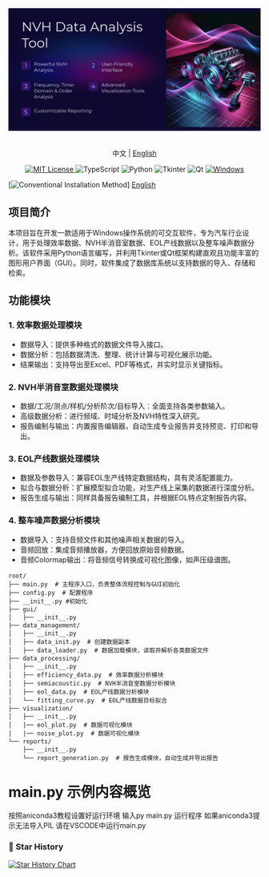 <picture>
  <img alt="a" src="https://github.com/aierlanjiu/NVH-data-analysis-system/blob/main/NVH%20Data%20Analysis%20Tool.png">
</picture>
<p align="center">
    <br> 中文 | <a href="README.md">English</a>
</p>


<p align="center">
  <a href="LICENSE" target="_blank">
    <img alt="MIT License" src="https://img.shields.io/github/license/yetone/openai-translator.svg?style=flat-square" />
  </a>

  <!-- TypeScript Badge -->
  <img alt="TypeScript" src="https://img.shields.io/badge/-TypeScript-blue?style=flat-square&logo=typescript&logoColor=white" />

  <!-- Python Badge -->
  <img alt="Python" src="https://img.shields.io/badge/-Python-blue?style=flat-square&logo=python&logoColor=white" />

  <!-- Tkinter Badge -->
  <img alt="Tkinter" src="https://img.shields.io/badge/-Tkinter-blue?style=flat-square&logo=python&logoColor=white" />

  <!-- Qt Badge -->
  <img alt="Qt" src="https://img.shields.io/badge/-Qt-blue?style=flat-square&logo=qt&logoColor=white" />

  <!-- Windows Badge -->
  <a href="https://github.com/yetone/openai-translator/releases" target="_blank">
    <img alt="Windows" src="https://img.shields.io/badge/-Windows-blue?style=flat-square&logo=windows&logoColor=white" />
  </a>
</p>


[![Conventional Installation Method](https://img.shields.io/static/v1?label=&message=Conventional%20Installation%20Method&color=gray)]
<a href="root/aniconda3.md">English</a>

## 项目简介
本项目旨在开发一款适用于Windows操作系统的可交互软件，专为汽车行业设计，用于处理效率数据、NVH半消音室数据、EOL产线数据以及整车噪声数据分析。该软件采用Python语言编写，并利用Tkinter或Qt框架构建直观且功能丰富的图形用户界面（GUI）。同时，软件集成了数据库系统以支持数据的导入、存储和检索。

## 功能模块

### 1. 效率数据处理模块
- 数据导入：提供多种格式的数据文件导入接口。
- 数据分析：包括数据清洗、整理、统计计算与可视化展示功能。
- 结果输出：支持导出至Excel、PDF等格式，并实时显示关键指标。

### 2. NVH半消音室数据处理模块
- 数据/工况/测点/样机/分析阶次/目标导入：全面支持各类参数输入。
- 高级数据分析：进行频域、时域分析及NVH特性深入研究。
- 报告编制与输出：内置报告编辑器，自动生成专业报告并支持预览、打印和导出。

### 3. EOL产线数据处理模块
- 数据及参数导入：兼容EOL生产线特定数据结构，具有灵活配置能力。
- 拟合与数据分析：扩展模型拟合功能，对生产线上采集的数据进行深度分析。
- 报告生成与输出：同样具备报告编制工具，并根据EOL特点定制报告内容。

### 4. 整车噪声数据分析模块
- 数据导入：支持音频文件和其他噪声相关数据的导入。
- 音频回放：集成音频播放器，方便回放原始音频数据。
- 音频Colormap输出：将音频信号转换成可视化图像，如声压级谱图。

```plaintext
root/
├── main.py  # 主程序入口，负责整体流程控制与GUI初始化
├── config.py  # 配置程序
├── __init__.py #初始化
├── gui/
│   ├── __init__.py
├── data_management/
│   ├── __init__.py
│   ├── data_init.py  # 创建数据副本
│   ├── data_loader.py  # 数据加载模块，读取并解析各类数据文件
├── data_processing/
│   ├── __init__.py
│   ├── efficiency_data.py  # 效率数据分析模块
│   ├── semiacoustic.py  # NVH半消音室数据分析模块
│   ├── eol_data.py  # EOL产线数据分析模块
│   └── fitting_curve.py  # EOL产线数据目标拟合
├── visualization/
│   ├── __init__.py
│   |── eol_plot.py  # 数据可视化模块
|   |── noise_plot.py  # 数据可视化模块
└── reports/
    ├── __init__.py
    └── report_generation.py  # 报告生成模块，自动生成并导出报告
```
# main.py 示例内容概览

按照aniconda3教程设置好运行环境 输入py main.py 运行程序
如果aniconda3提示无法导入PIL 请在VSCODE中运行main.py


### 🌟 Star History
[![Star History Chart](https://api.star-history.com/svg?repos=aierlanjiu/NVH-data-analysis-system&type=Date)](https://star-history.com/#aierlanjiu/NVH-data-analysis-system&Date)
